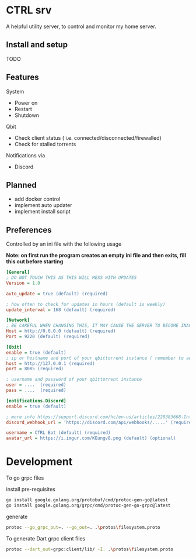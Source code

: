 # CTRL srv

A helpful utility server, to control and monitor my home server. 

## Install and setup

TODO

## Features

System
* Power on
* Restart
* Shutdown

Qbit
* Check client status ( i.e. connected/disconnected/firewalled)
* Check for stalled torrents

Notifications via
* Discord

## Planned

* add docker control
* implement auto updater
* implement install script

## Preferences

Controlled by an ini file with the following usage

**Note: on first run the program creates an empty ini file and then exits, fill this out before starting**

```ini
[General]
; DO NOT TOUCH THIS AS THIS WILL MESS WITH UPDATES
Version = 1.0 

auto_update = true (default) (required)

; how often to check for updates in hours (default is weekly)
update_interval = 168 (default) (required)

[Network]
; BE CAREFUL WHEN CHANGING THIS, IT MAY CAUSE THE SERVER TO BECOME INACCESSIBLE
Host = http://0.0.0.0 (default) (required)  
Port = 9220 (default) (required)  

[Qbit]
enable = true (default)
; ip or hostname and port of your qbittorrent instance ( remember to add https or http accordingly)
host = http://127.0.0.1 (required)  
port = 8085 (required)

; username and password of your qbittorrent instance
user = ....  (required)
pass = ....  (required)

[notifications.Discord]
enable = true (default)

; more info https://support.discord.com/hc/en-us/articles/228383668-Intro-to-Webhooks
discord_webhook_url = 'https://discord.com/api/webhooks/.....' (required)

username = CTRL Bot (default) (required)
avatar_url = https://i.imgur.com/KEungv8.png (default) (optional) 
```

# Development

To go grpc files

install pre-requisites

```bash
go install google.golang.org/protobuf/cmd/protoc-gen-go@latest
go install google.golang.org/grpc/cmd/protoc-gen-go-grpc@latest
```

generate

```bash
protoc --go_grpc_out=. --go_out=. .\protos\filesystem.proto
```

To generate Dart grpc client files

```bash
protoc --dart_out=grpc:client/lib/ -I. .\protos\filesystem.proto
```